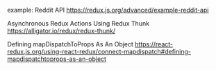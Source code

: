 example: Reddit API
https://redux.js.org/advanced/example-reddit-api

Asynchronous Redux Actions Using Redux Thunk
https://alligator.io/redux/redux-thunk/

Defining mapDispatchToProps As An Object
https://react-redux.js.org/using-react-redux/connect-mapdispatch#defining-mapdispatchtoprops-as-an-object

